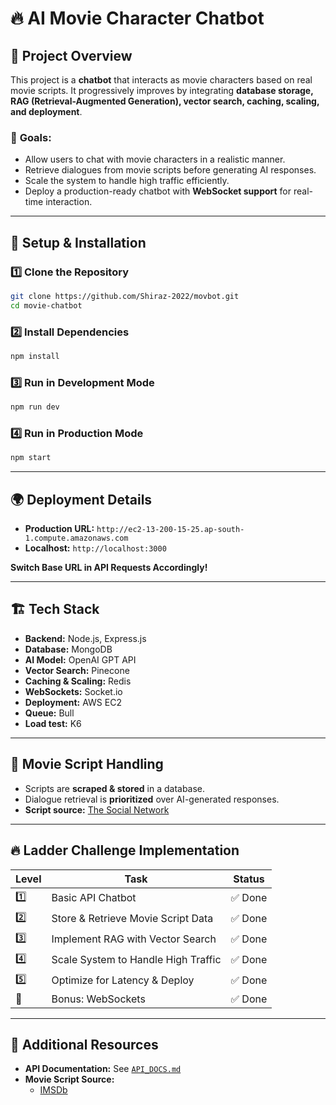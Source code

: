 # 🔥 AI Movie Character Chatbot

## 📌 Project Overview

This project is a **chatbot** that interacts as movie characters based on real movie scripts. It progressively improves by integrating **database storage, RAG (Retrieval-Augmented Generation), vector search, caching, scaling, and deployment**.

### 🎯 **Goals:**

- Allow users to chat with movie characters in a realistic manner.
- Retrieve dialogues from movie scripts before generating AI responses.
- Scale the system to handle high traffic efficiently.
- Deploy a production-ready chatbot with **WebSocket support** for real-time interaction.

---

## 🚀 **Setup & Installation**

### 1️⃣ **Clone the Repository**

```bash
git clone https://github.com/Shiraz-2022/movbot.git
cd movie-chatbot
```

### 2️⃣ **Install Dependencies**

```bash
npm install
```

### 3️⃣ **Run in Development Mode**

```bash
npm run dev
```

### 4️⃣ **Run in Production Mode**

```bash
npm start
```

---

## 🌍 **Deployment Details**

- **Production URL:** `http://ec2-13-200-15-25.ap-south-1.compute.amazonaws.com`
- **Localhost:** `http://localhost:3000`

**Switch Base URL in API Requests Accordingly!**

---

## 🏗️ **Tech Stack**

- **Backend:** Node.js, Express.js
- **Database:** MongoDB
- **AI Model:** OpenAI GPT API
- **Vector Search:** Pinecone
- **Caching & Scaling:** Redis
- **WebSockets:** Socket.io
- **Deployment:** AWS EC2
- **Queue:** Bull
- **Load test:** K6

---

## 📜 **Movie Script Handling**

- Scripts are **scraped & stored** in a database.
- Dialogue retrieval is **prioritized** over AI-generated responses.
- **Script source:** [The Social Network](https://imsdb.com/scripts/Social-Network,-The.html)

---

## 🔥 **Ladder Challenge Implementation**

| Level | Task                                | Status  |
| ----- | ----------------------------------- | ------- |
| 1️⃣    | Basic API Chatbot                   | ✅ Done |
| 2️⃣    | Store & Retrieve Movie Script Data  | ✅ Done |
| 3️⃣    | Implement RAG with Vector Search    | ✅ Done |
| 4️⃣    | Scale System to Handle High Traffic | ✅ Done |
| 5️⃣    | Optimize for Latency & Deploy       | ✅ Done |
| 🎁    | Bonus: WebSockets                   | ✅ Done |

---

## 🔗 **Additional Resources**

- **API Documentation:** See [`API_DOCS.md`](./API_DOCS.md)
- **Movie Script Source:**
  - [IMSDb](https://www.imsdb.com/)
